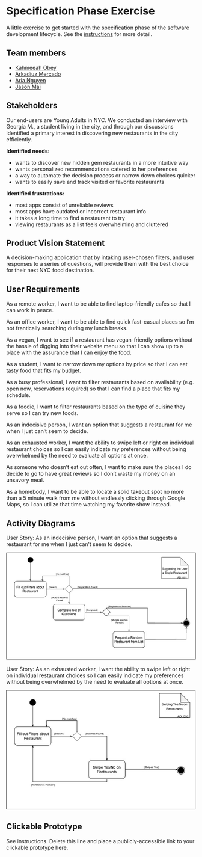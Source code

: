 # Specification Phase Exercise

A little exercise to get started with the specification phase of the software development lifecycle. See the [instructions](instructions.md) for more detail.

## Team members

- [Kahmeeah Obey](https://github.com/kahmeeah)
- [Arkadiuz Mercado](https://github.com/arionm27)
- [Aria Nguyen](https://github.com/ariangn)
- [Jason Mai](https://github.com/JasonMai233)

## Stakeholders

Our end-users are Young Adults in NYC. We conducted an interview with Georgia M., a student living in the city, and through our discussions identified a primary interest in discovering new restaurants in the city efficiently.

**Identified needs:**

* wants to discover new hidden gem restaurants in a more intuitive way
* wants personalized recommendations catered to her preferences
* a way to automate the decision process or narrow down choices quicker
* wants to easily save and track visited or favorite restaurants

**Identified frustrations:**

* most apps consist of unreliable reviews
* most apps have outdated or incorrect restaurant info
* it takes a long time to find a restaurant to try
* viewing restaurants as a list feels overwhelming and cluttered

## Product Vision Statement

A decision-making application that by intaking user-chosen filters, and user responses to a series of questions, will provide them with the best choice for their next NYC food destination.

## User Requirements

As a remote worker, I want to be able to find laptop-friendly cafes so that I can work in peace.

As an office worker, I want to be able to find quick fast-casual places so I’m not frantically searching during my lunch breaks.

As a vegan, I want to see if a restaurant has vegan-friendly options without the hassle of digging into their website menu so that I can show up to a place with the assurance that I can enjoy the food.

As a student, I want to narrow down my options by price so that I can eat tasty food that fits my budget.

As a busy professional, I want to filter restaurants based on availability (e.g. open now, reservations required) so that I can find a place that fits my schedule.

As a foodie, I want to filter restaurants based on the type of cuisine they serve so I can try new foods.

As an indecisive person, I want an option that suggests a restaurant for me when I just can’t seem to decide.

As an exhausted worker, I want the ability to swipe left or right on individual restaurant choices so I can easily indicate my preferences without being overwhelmed by the need to evaluate all options at once.

As someone who doesn’t eat out often, I want to make sure the places I do decide to go to have great reviews so I don’t waste my money on an unsavory meal.

As a homebody, I want to be able to locate a solid takeout spot no more than a 5 minute walk  from me without endlessly clicking through Google Maps, so I can utilize that time watching my favorite show instead.

## Activity Diagrams

User Story: As an indecisive person, I want an option that suggests a restaurant for me when I just can’t seem to decide.

![Activity Diagram: Suggesting the User a Single Restaurant](https://github.com/software-students-spring2025/1-specification-exercise-merge-heaven/blob/main/diagrams/Activity_Diagram_1.jpg)

User Story: As an exhausted worker, I want the ability to swipe left or right on individual restaurant choices so I can easily indicate my preferences without being overwhelmed by the need to evaluate all options at once.

![Activity Diagram: Swiping Yes or No on Restaurants](https://github.com/software-students-spring2025/1-specification-exercise-merge-heaven/blob/main/diagrams/Activity_Diagram_2.jpg)

## Clickable Prototype

See instructions. Delete this line and place a publicly-accessible link to your clickable prototype here.
